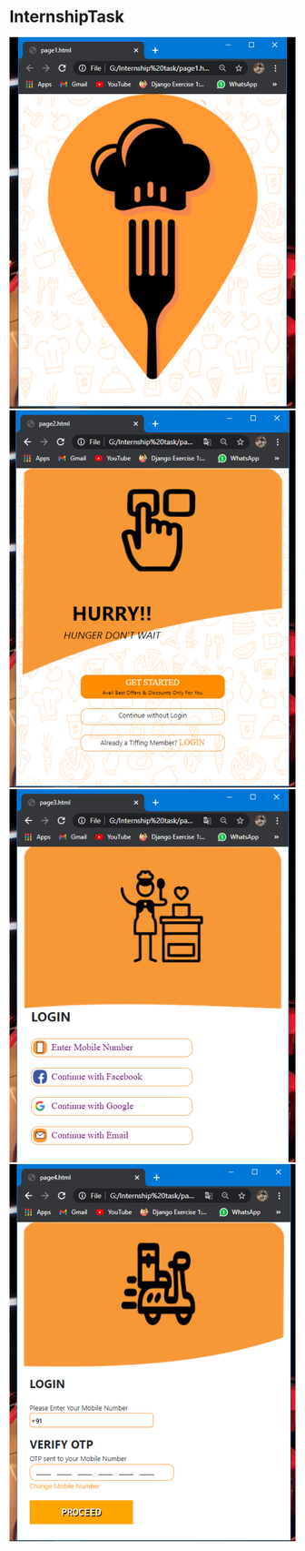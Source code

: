 # InternshipTask
![](Screenshots/pg1.png)
![](Screenshots/pg2.png)
![](Screenshots/pg3.png)
![](Screenshots/pg4.png)
